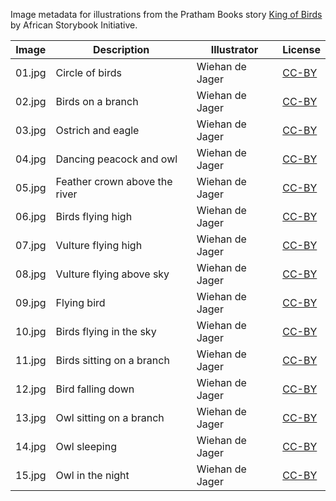 Image metadata for illustrations from the Pratham Books story [King of Birds](https://storyweaver.org.in/stories/3266-king-of-birds) by African Storybook Initiative.

Image | Description | Illustrator | License
----- | ----------- | ----------- | -------
01.jpg | Circle of birds | Wiehan de Jager | [CC-BY](https://creativecommons.org/licenses/by/4.0/)
02.jpg | Birds on a branch | Wiehan de Jager | [CC-BY](https://creativecommons.org/licenses/by/4.0/)
03.jpg | Ostrich and eagle | Wiehan de Jager | [CC-BY](https://creativecommons.org/licenses/by/4.0/)
04.jpg | Dancing peacock and owl | Wiehan de Jager | [CC-BY](https://creativecommons.org/licenses/by/4.0/)
05.jpg | Feather crown above the river | Wiehan de Jager | [CC-BY](https://creativecommons.org/licenses/by/4.0/)
06.jpg | Birds flying high | Wiehan de Jager | [CC-BY](https://creativecommons.org/licenses/by/4.0/)
07.jpg | Vulture flying high | Wiehan de Jager | [CC-BY](https://creativecommons.org/licenses/by/4.0/)
08.jpg | Vulture flying above sky | Wiehan de Jager | [CC-BY](https://creativecommons.org/licenses/by/4.0/)
09.jpg | Flying bird | Wiehan de Jager | [CC-BY](https://creativecommons.org/licenses/by/4.0/)
10.jpg | Birds flying in the sky | Wiehan de Jager | [CC-BY](https://creativecommons.org/licenses/by/4.0/)
11.jpg | Birds sitting on a branch | Wiehan de Jager | [CC-BY](https://creativecommons.org/licenses/by/4.0/)
12.jpg | Bird falling down | Wiehan de Jager | [CC-BY](https://creativecommons.org/licenses/by/4.0/)
13.jpg | Owl sitting on a branch | Wiehan de Jager | [CC-BY](https://creativecommons.org/licenses/by/4.0/)
14.jpg | Owl sleeping | Wiehan de Jager | [CC-BY](https://creativecommons.org/licenses/by/4.0/)
15.jpg | Owl in the night | Wiehan de Jager | [CC-BY](https://creativecommons.org/licenses/by/4.0/)
